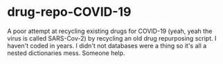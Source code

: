 # drug-repo-COVID-19
A poor attempt at recycling existing drugs for COVID-19 (yeah, yeah the virus is called SARS-Cov-2) by recycling an old drug repurposing script. I haven't coded in years. I didn't not databases were a thing so it's all a nested dictionaries mess. Someone help.
